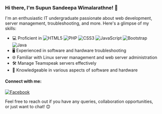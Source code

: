 ### Hi there, I'm Supun Sandeepa Wimalarathne! 👋

I'm an enthusiastic IT undergraduate passionate about web development, server management, troubleshooting, and more. Here's a glimpse of my skills:

- 💻 Proficient in 
  ![HTML5](https://img.shields.io/badge/-HTML5-E34F26?style=for-the-badge&logo=html5&logoColor=white)
  ![PHP](https://img.shields.io/badge/-PHP-777BB4?style=for-the-badge&logo=php&logoColor=white)
  ![CSS3](https://img.shields.io/badge/-CSS3-1572B6?style=for-the-badge&logo=css3&logoColor=white)
  ![JavaScript](https://img.shields.io/badge/-JavaScript-F7DF1E?style=for-the-badge&logo=javascript&logoColor=black)
  ![Bootstrap](https://img.shields.io/badge/-Bootstrap-563D7C?style=for-the-badge&logo=bootstrap&logoColor=white)
  ![Java](https://img.shields.io/badge/-Java-007396?style=for-the-badge&logo=java&logoColor=white)
- 🖥️ Experienced in software and hardware troubleshooting
- 🌐 Familiar with Linux server management and web server administration
- 🛠️ Manage Teamspeak servers effectively
- 📡 Knowledgeable in various aspects of software and hardware

#### Connect with me:

[![Facebook](https://img.shields.io/badge/-Facebook-1877F2?style=for-the-badge&logo=facebook&logoColor=white)](https://web.facebook.com/supun.sandeepa.100/)

Feel free to reach out if you have any queries, collaboration opportunities, or just want to chat! 😊
